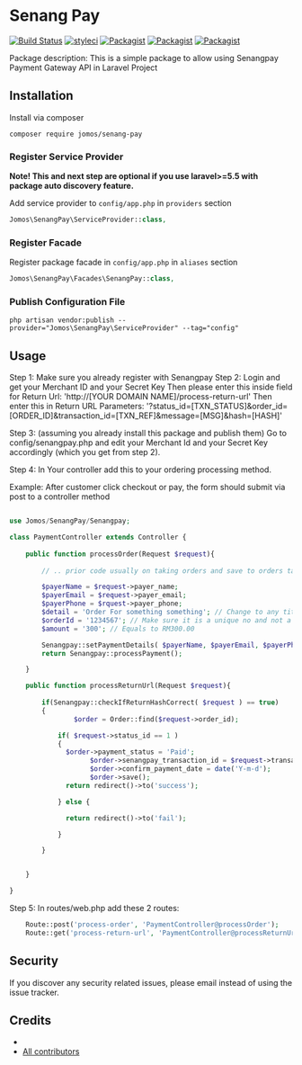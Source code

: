 # Senang Pay

[![Build Status](https://travis-ci.org/jomos/senang-pay.svg?branch=master)](https://travis-ci.org/jomos/senang-pay)
[![styleci](https://styleci.io/repos/CHANGEME/shield)](https://styleci.io/repos/CHANGEME)
[![Packagist](https://img.shields.io/packagist/v/jomos/senang-pay.svg)](https://packagist.org/packages/jomos/senang-pay)
[![Packagist](https://poser.pugx.org/jomos/senang-pay/d/total.svg)](https://packagist.org/packages/jomos/senang-pay)
[![Packagist](https://img.shields.io/packagist/l/jomos/senang-pay.svg)](https://packagist.org/packages/jomos/senang-pay)

Package description: This is a simple package to allow using Senangpay Payment Gateway API in Laravel Project

## Installation

Install via composer
```
composer require jomos/senang-pay
```

### Register Service Provider

**Note! This and next step are optional if you use laravel>=5.5 with package
auto discovery feature.**

Add service provider to `config/app.php` in `providers` section
```php
Jomos\SenangPay\ServiceProvider::class,
```

### Register Facade

Register package facade in `config/app.php` in `aliases` section
```php
Jomos\SenangPay\Facades\SenangPay::class,
```

### Publish Configuration File

```
php artisan vendor:publish --provider="Jomos\SenangPay\ServiceProvider" --tag="config"
```

## Usage

Step 1: Make sure you already register with Senangpay
Step 2: Login and get your Merchant ID and your Secret Key
        Then please enter this inside field for Return Url:
        'http://[YOUR DOMAIN NAME]/process-return-url'
        Then enter this in Return URL Parameters:
        '?status_id=[TXN_STATUS]&order_id=[ORDER_ID]&transaction_id=[TXN_REF]&message=[MSG]&hash=[HASH]'

Step 3: (assuming you already install this package and publish them)
        Go to config/senangpay.php and edit your Merchant Id and your Secret Key accordingly (which you get from step 2).

Step 4: In Your controller add this to your ordering processing method.

Example: After customer click checkout or pay, the form should submit via post to a controller method

```php

use Jomos/SenangPay/Senangpay;

class PaymentController extends Controller {
    
    public function processOrder(Request $request){
    
        // .. prior code usually on taking orders and save to orders table

        $payerName = $request->payer_name;
        $payerEmail = $request->payer_email; 
        $payerPhone = $rquest->payer_phone;
        $detail = 'Order For something something'; // Change to any title of this order
        $orderId = '1234567'; // Make sure it is a unique no and not a running number that payer can guest.
        $amount = '300'; // Equals to RM300.00

        Senangpay::setPaymentDetails( $payerName, $payerEmail, $payerPhone, $detail, $orderId, $amount );
        return Senangpay::processPayment();

    }

    public function processReturnUrl(Request $request){
    
        if(Senangpay::checkIfReturnHashCorrect( $request ) == true)
        {
		        $order = Order::find($request->order_id);

            if( $request->status_id == 1 )
            {
              $order->payment_status = 'Paid';
                    $order->senangpay_transaction_id = $request->transaction_id;
                    $order->confirm_payment_date = date('Y-m-d');
                    $order->save();
              return redirect()->to('success');

            } else {

              return redirect()->to('fail');

            }

        }


    }

}

```

Step 5: In routes/web.php add these 2 routes:

```php
    Route::post('process-order', 'PaymentController@processOrder');
    Route::get('process-return-url', 'PaymentController@processReturnUrl');

```

## Security

If you discover any security related issues, please email 
instead of using the issue tracker.

## Credits

- [](https://github.com/jomos/senang-pay)
- [All contributors](https://github.com/jomos/senang-pay/graphs/contributors)
